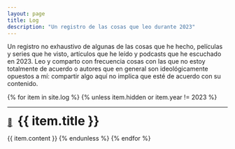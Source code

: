 ```yaml
---
layout: page
title: Log
description: "Un registro de las cosas que leo durante 2023"
---
```


Un registro no exhaustivo de algunas de las cosas que he hecho, películas y series que he visto, artículos que he leído y podcasts que he escuchado en 2023. Leo y comparto con frecuencia cosas con las que no estoy totalmente de acuerdo o autores que en general son ideológicamente opuestos a mí: compartir algo aquí no implica que esté de acuerdo con su contenido.

{% for item in site.log %}
{% unless item.hidden or item.year != 2023 %}
  <hr/>
  <div>
    <a style="font-size:1.3em; padding-right:0.4em" href="{{item.url}}">🔗</a>
    <h1 style="display:inline;" id="{{ item.tag }}">{{ item.title }}</h1>
  </div>

  {{ item.content }}
{% endunless %}
{% endfor %}
